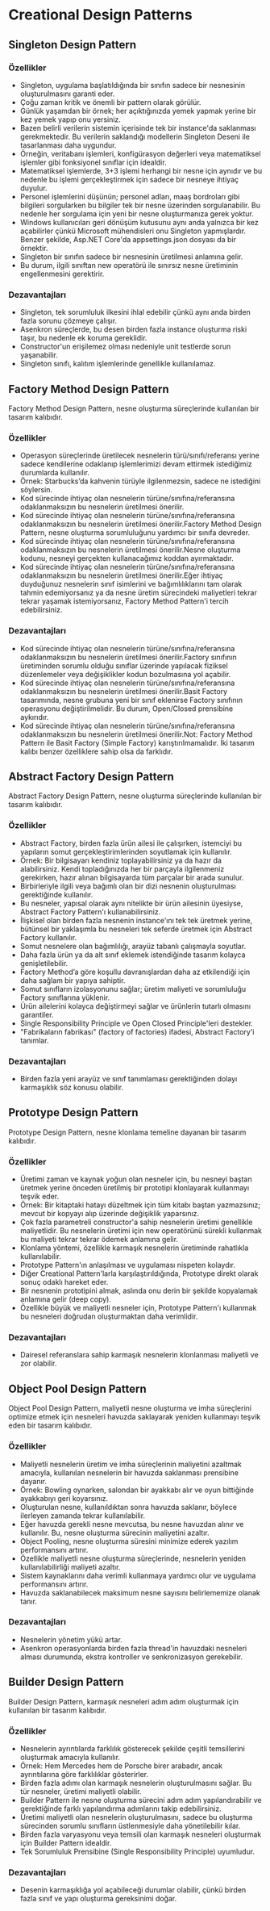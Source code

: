 # Creational Design Patterns
## Singleton Design Pattern
### Özellikler
* Singleton, uygulama başlatıldığında bir sınıfın sadece bir nesnesinin oluşturulmasını garanti eder.
* Çoğu zaman kritik ve önemli bir pattern olarak görülür.
* Günlük yaşamdan bir örnek; her açıktığınızda yemek yapmak yerine bir kez yemek yapıp onu yersiniz.
* Bazen belirli verilerin sistemin içerisinde tek bir instance'da saklanması gerekmektedir. Bu verilerin saklandığı modellerin Singleton Deseni ile tasarlanması daha uygundur.
* Örneğin, veritabanı işlemleri, konfigürasyon değerleri veya matematiksel işlemler gibi fonksiyonel sınıflar için idealdir.
* Matematiksel işlemlerde, 3+3 işlemi herhangi bir nesne için aynıdır ve bu nedenle bu işlemi gerçekleştirmek için sadece bir nesneye ihtiyaç duyulur.
* Personel işlemlerini düşünün; personel adları, maaş bordroları gibi bilgileri sorgularken bu bilgiler tek bir nesne üzerinden sorgulanabilir. Bu nedenle her sorgulama için yeni bir nesne oluşturmanıza gerek yoktur.
* Windows kullanıcıları geri dönüşüm kutusunu aynı anda yalnızca bir kez açabilirler çünkü Microsoft mühendisleri onu Singleton yapmışlardır. Benzer şekilde, Asp.NET Core'da appsettings.json dosyası da bir örnektir.
* Singleton bir sınıfın sadece bir nesnesinin üretilmesi anlamına gelir.
* Bu durum, ilgili sınıftan new operatörü ile sınırsız nesne üretiminin engellenmesini gerektirir.
### Dezavantajları
* Singleton, tek sorumluluk ilkesini ihlal edebilir çünkü aynı anda birden fazla sorunu çözmeye çalışır.
* Asenkron süreçlerde, bu desen birden fazla instance oluşturma riski taşır, bu nedenle ek koruma gereklidir.
* Constructor'un erişilemez olması nedeniyle unit testlerde sorun yaşanabilir.
* Singleton sınıfı, kalıtım işlemlerinde genellikle kullanılamaz.


## Factory Method Design Pattern

Factory Method Design Pattern, nesne oluşturma süreçlerinde kullanılan bir tasarım kalıbıdır.

### Özellikler

* Operasyon süreçlerinde üretilecek nesnelerin türü/sınıfı/referansı yerine sadece kendilerine odaklanıp işlemlerimizi devam ettirmek istediğimiz durumlarda kullanılır.
* Örnek: Starbucks’da kahvenin türüyle ilgilenmezsin, sadece ne istediğini söylersin.
* Kod sürecinde ihtiyaç olan nesnelerin türüne/sınıfına/referansına odaklanmaksızın bu nesnelerin üretilmesi önerilir.
* Kod sürecinde ihtiyaç olan nesnelerin türüne/sınıfına/referansına odaklanmaksızın bu nesnelerin üretilmesi önerilir.Factory Method Design Pattern, nesne oluşturma sorumluluğunu yardımcı bir sınıfa devreder.
* Kod sürecinde ihtiyaç olan nesnelerin türüne/sınıfına/referansına odaklanmaksızın bu nesnelerin üretilmesi önerilir.Nesne oluşturma kodunu, nesneyi gerçekten kullanacağımız koddan ayırmaktadır.
* Kod sürecinde ihtiyaç olan nesnelerin türüne/sınıfına/referansına odaklanmaksızın bu nesnelerin üretilmesi önerilir.Eğer ihtiyaç duyduğunuz nesnelerin sınıf isimlerini ve bağımlılıklarını tam olarak tahmin edemiyorsanız ya da nesne üretim sürecindeki maliyetleri tekrar tekrar yaşamak istemiyorsanız, Factory Method Pattern'i tercih edebilirsiniz.

### Dezavantajları

* Kod sürecinde ihtiyaç olan nesnelerin türüne/sınıfına/referansına odaklanmaksızın bu nesnelerin üretilmesi önerilir.Factory sınıfının üretiminden sorumlu olduğu sınıflar üzerinde yapılacak fiziksel düzenlemeler veya değişiklikler kodun bozulmasına yol açabilir.
* Kod sürecinde ihtiyaç olan nesnelerin türüne/sınıfına/referansına odaklanmaksızın bu nesnelerin üretilmesi önerilir.Basit Factory tasarımında, nesne grubuna yeni bir sınıf eklenirse Factory sınıfının operasyonu değiştirilmelidir. Bu durum, Open/Closed prensibine aykırıdır.
* Kod sürecinde ihtiyaç olan nesnelerin türüne/sınıfına/referansına odaklanmaksızın bu nesnelerin üretilmesi önerilir.Not: Factory Method Pattern ile Basit Factory (Simple Factory) karıştırılmamalıdır. İki tasarım kalıbı benzer özelliklere sahip olsa da farklıdır.

## Abstract Factory Design Pattern

Abstract Factory Design Pattern, nesne oluşturma süreçlerinde kullanılan bir tasarım kalıbıdır.

### Özellikler

* Abstract Factory, birden fazla ürün ailesi ile çalışırken, istemciyi bu yapıların somut gerçekleştirimlerinden soyutlamak için kullanılır.
* Örnek: Bir bilgisayarı kendiniz toplayabilirsiniz ya da hazır da alabilirsiniz. Kendi topladığınızda her bir parçayla ilgilenmeniz gerekirken, hazır alınan bilgisayarda tüm parçalar bir arada sunulur.
* Birbirleriyle ilgili veya bağımlı olan bir dizi nesnenin oluşturulması gerektiğinde kullanılır.
* Bu nesneler, yapısal olarak aynı nitelikte bir ürün ailesinin üyesiyse, Abstract Factory Pattern'ı kullanabilirsiniz.
* İlişkisel olan birden fazla nesnenin instance'ını tek tek üretmek yerine, bütünsel bir yaklaşımla bu nesneleri tek seferde üretmek için Abstract Factory kullanılır.
* Somut nesnelere olan bağımlılığı, arayüz tabanlı çalışmayla soyutlar.
* Daha fazla ürün ya da alt sınıf eklemek istendiğinde tasarım kolayca genişletilebilir.
* Factory Method’a göre koşullu davranışlardan daha az etkilendiği için daha sağlam bir yapıya sahiptir.
* Somut sınıfların izolasyonunu sağlar; üretim maliyeti ve sorumluluğu Factory sınıflarına yüklenir.
* Ürün ailelerini kolayca değiştirmeyi sağlar ve ürünlerin tutarlı olmasını garantiler.
* Single Responsibility Principle ve Open Closed Principle'leri destekler.
* "Fabrikaların fabrikası" (factory of factories) ifadesi, Abstract Factory'i tanımlar.

### Dezavantajları

* Birden fazla yeni arayüz ve sınıf tanımlaması gerektiğinden dolayı karmaşıklık söz konusu olabilir.

## Prototype Design Pattern

Prototype Design Pattern, nesne klonlama temeline dayanan bir tasarım kalıbıdır.

### Özellikler

* Üretimi zaman ve kaynak yoğun olan nesneler için, bu nesneyi baştan üretmek yerine önceden üretilmiş bir prototipi klonlayarak kullanmayı teşvik eder.
* Örnek: Bir kitaptaki hatayı düzeltmek için tüm kitabı baştan yazmazsınız; mevcut bir kopyayı alıp üzerinde değişiklik yaparsınız.
* Çok fazla parametreli constructor'a sahip nesnelerin üretimi genellikle maliyetlidir. Bu nesnelerin üretimi için new operatörünü sürekli kullanmak bu maliyeti tekrar tekrar ödemek anlamına gelir.
* Klonlama yöntemi, özellikle karmaşık nesnelerin üretiminde rahatlıkla kullanılabilir.
* Prototype Pattern'ın anlaşılması ve uygulaması nispeten kolaydır.
* Diğer Creational Pattern'larla karşılaştırıldığında, Prototype direkt olarak sonuç odaklı hareket eder.
* Bir nesnenin prototipini almak, aslında onu derin bir şekilde kopyalamak anlamına gelir (deep copy).
* Özellikle büyük ve maliyetli nesneler için, Prototype Pattern'ı kullanmak bu nesneleri doğrudan oluşturmaktan daha verimlidir.
### Dezavantajları

* Dairesel referanslara sahip karmaşık nesnelerin klonlanması maliyetli ve zor olabilir.

## Object Pool Design Pattern

Object Pool Design Pattern, maliyetli nesne oluşturma ve imha süreçlerini optimize etmek için nesneleri havuzda saklayarak yeniden kullanmayı teşvik eden bir tasarım kalıbıdır.

### Özellikler

* Maliyetli nesnelerin üretim ve imha süreçlerinin maliyetini azaltmak amacıyla, kullanılan nesnelerin bir havuzda saklanması prensibine dayanır.
* Örnek: Bowling oynarken, salondan bir ayakkabı alır ve oyun bittiğinde ayakkabıyı geri koyarsınız.
* Oluşturulan nesne, kullanıldıktan sonra havuzda saklanır, böylece ilerleyen zamanda tekrar kullanılabilir.
* Eğer havuzda gerekli nesne mevcutsa, bu nesne havuzdan alınır ve kullanılır. Bu, nesne oluşturma sürecinin maliyetini azaltır.
* Object Pooling, nesne oluşturma süresini minimize ederek yazılım performansını artırır.
* Özellikle maliyetli nesne oluşturma süreçlerinde, nesnelerin yeniden kullanılabilirliği maliyeti azaltır.
* Sistem kaynaklarını daha verimli kullanmaya yardımcı olur ve uygulama performansını artırır.
* Havuzda saklanabilecek maksimum nesne sayısını belirlememize olanak tanır.
### Dezavantajları

* Nesnelerin yönetim yükü artar.
* Asenkron operasyonlarda birden fazla thread'in havuzdaki nesneleri alması durumunda, ekstra kontroller ve senkronizasyon gerekebilir.

## Builder Design Pattern

Builder Design Pattern, karmaşık nesneleri adım adım oluşturmak için kullanılan bir tasarım kalıbıdır.

### Özellikler

* Nesnelerin ayrıntılarda farklılık gösterecek şekilde çeşitli temsillerini oluşturmak amacıyla kullanılır.
* Örnek: Hem Mercedes hem de Porsche birer arabadır, ancak ayrıntılarına göre farklılıklar gösterirler.
* Birden fazla adımı olan karmaşık nesnelerin oluşturulmasını sağlar. Bu tür nesneler, üretimi maliyetli olabilir.
* Builder Pattern ile nesne oluşturma sürecini adım adım yapılandırabilir ve gerektiğinde farklı yapılandırma adımlarını takip edebilirsiniz.
* Üretimi maliyetli olan nesnelerin oluşturulmasını, sadece bu oluşturma sürecinden sorumlu sınıfların üstlenmesiyle daha yönetilebilir kılar.
* Birden fazla varyasyonu veya temsili olan karmaşık nesneleri oluşturmak için Builder Pattern idealdir.
* Tek Sorumluluk Prensibine (Single Responsibility Principle) uyumludur.
### Dezavantajları

* Desenin karmaşıklığa yol açabileceği durumlar olabilir, çünkü birden fazla sınıf ve yapı oluşturma gereksinimi doğar.
